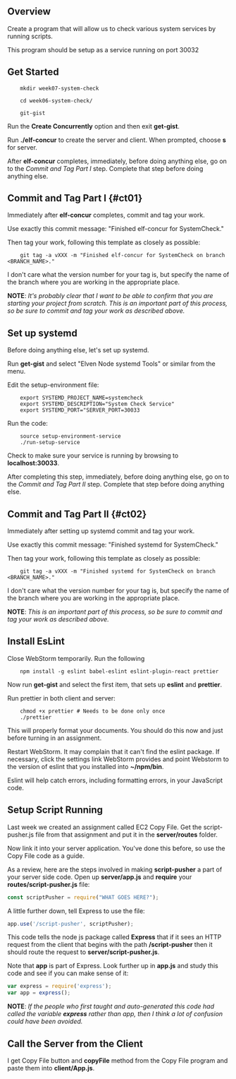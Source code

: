 ## Overview

Create a program that will allow us to check various system services by running scripts.

This program should be setup as a service running on port 30032

## Get Started

		mkdir week07-system-check

		cd week06-system-check/

		git-gist

Run the **Create Concurrently** option and then exit **get-gist**.

Run **./elf-concur** to create the server and client. When prompted, choose **s** for server.

After **elf-concur** completes, immediately, before doing anything else, go on to the _Commit and Tag Part I_ step. Complete that step before doing anything else.

## Commit and Tag Part I {#ct01}

Immediately after **elf-concur** completes, commit and tag your work.

Use exactly this commit message: "Finished elf-concur for SystemCheck."

Then tag your work, following this template as closely as possible:

		git tag -a vXXX -m "Finished elf-concur for SystemCheck on branch <BRANCH_NAME>."

I don't care what the version number for your tag is, but specify the name of the branch where you are working in the appropriate place.

**NOTE**: _It's probably clear that I want to be able to confirm that you are starting your project from scratch. This is an important part of this process, so be sure to commit and tag your work as described above._

## Set up systemd

Before doing anything else, let's set up systemd.

Run **get-gist** and select "Elven Node systemd Tools" or similar from the menu.

Edit the setup-environment file:

		export SYSTEMD_PROJECT_NAME=systemcheck
		export SYSTEMD_DESCRIPTION="System Check Service"
		export SYSTEMD_PORT="SERVER_PORT=30033

Run the code:

		source setup-environment-service
		./run-setup-service

Check to make sure your service is running by browsing to **localhost:30033**.

After completing this step, immediately, before doing anything else, go on to the _Commit and Tag Part II_ step. Complete that step before doing anything else.

## Commit and Tag Part II {#ct02}

Immediately after setting up systemd commit and tag your work.

Use exactly this commit message: "Finished systemd for SystemCheck."

Then tag your work, following this template as closely as possible:

		git tag -a vXXX -m "Finished systemd for SystemCheck on branch <BRANCH_NAME>."

I don't care what the version number for your tag is, but specify the name of the branch where you are working in the appropriate place.

**NOTE**: _This is an important part of this process, so be sure to commit and tag your work as described above._

## Install EsLint

Close WebStorm temporarily. Run the following

		npm install -g eslint babel-eslint eslint-plugin-react prettier

Now run **get-gist** and select the first item, that sets up **eslint** and **prettier**.

Run prettier in both client and server:

		chmod +x prettier # Needs to be done only once
		./prettier

This will properly format your documents. You should do this now and just before turning in an assignment.

Restart WebStorm. It may complain that it can't find the eslint package. If necessary, click the settings link WebStorm provides and point Webstorm to the version of eslint that you installed into **~/npm/bin**.

Eslint will help catch errors, including formatting errors, in your JavaScript code.

## Setup Script Running

Last week we created an assignment called EC2 Copy File. Get the
script-pusher.js file from that assignment and put it in the **server/routes** folder.

Now link it into your server application. You've done this before, so use the Copy File code as a guide.

As a review, here are the steps involved in making **script-pusher** a part of your server side code. Open up **server/app.js** and **require** your **routes/script-pusher.js** file:

```javascript
const scriptPusher = require("WHAT GOES HERE?");
```

A little further down, tell Express to use the file:

```javascript
app.use('/script-pusher', scriptPusher);
```

This code tells the node js package called **Express** that if it sees an HTTP request from the client that begins with the path **/script-pusher** then it should route the request to **server/script-pusher.js**.

Note that **app** is part of Express. Look further up in **app.js** and study this code and see if you can make sense of it:

```javascript
var express = require('express');
var app = express();
```

**NOTE**: _If the people who first taught and auto-generated this code had called the variable **express** rather than app, then I think a lot of confusion could have been avoided._

## Call the Server from the Client

I get Copy File button and **copyFile** method from the Copy File program and paste them into **client/App.js**. 
